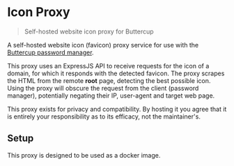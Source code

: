 # Icon Proxy
> Self-hosted website icon proxy for Buttercup

A self-hosted website icon (favicon) proxy service for use with the [Buttercup password manager](https://buttercup.pw).

This proxy uses an ExpressJS API to receive requests for the icon of a domain, for which it responds with the detected favicon. The proxy scrapes the HTML from the remote **root** page, detecting the best possible icon. Using the proxy will obscure the request from the client (password manager), potentially negating their IP, user-agent and target web page.

This proxy exists for privacy and compatibility. By hosting it you agree that it is entirely your responsibility as to its efficacy, not the maintainer's.

## Setup

This proxy is designed to be used as a docker image.
